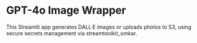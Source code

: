 # GPT-4o Image Wrapper

This Streamlit app generates DALL·E images or uploads photos to S3, using secure secrets management via streamtoolkit_omkar.
